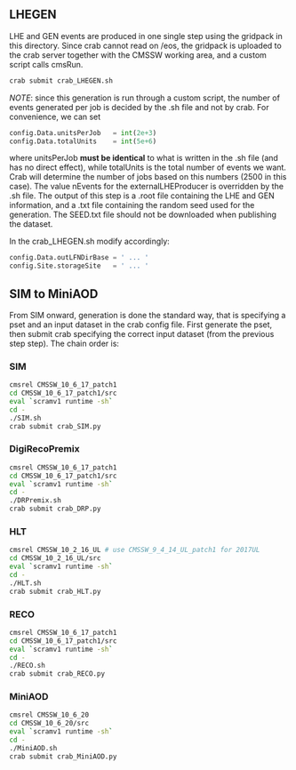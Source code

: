 ## LHEGEN

LHE and GEN events are produced in one single step using the gridpack in this directory. 
Since crab cannot read on /eos, the gridpack is uploaded to the crab server together with the CMSSW working area, and a custom script calls cmsRun. 

```bash
crab submit crab_LHEGEN.sh
```

*NOTE*: since this generation is run through a custom script, the number of events generated per job is decided by the .sh file and not by crab. For convenience, we can set

```python
config.Data.unitsPerJob   = int(2e+3)
config.Data.totalUnits    = int(5e+6)
```

where unitsPerJob **must be identical** to what is written in the .sh file (and has no direct effect), while totalUnits is the total number of events we want. Crab will determine the number of jobs based on this numbers (2500 in this case). The value nEvents for the externalLHEProducer is overridden by the .sh file. 
The output of this step is a .root file containing the LHE and GEN information, and a .txt file containing the random seed used for the generation. The SEED.txt file should not be downloaded when publishing the dataset. 

In the crab_LHEGEN.sh modify accordingly:

```python
config.Data.outLFNDirBase = ' ... '
config.Site.storageSite   = ' ... '
```

## SIM to MiniAOD

From SIM onward, generation is done the standard way, that is specifying a pset and an input dataset in the crab config file. First generate the pset, then submit crab specifying the correct input dataset (from the previous step step). The chain order is:

### SIM

```bash
cmsrel CMSSW_10_6_17_patch1 
cd CMSSW_10_6_17_patch1/src
eval `scramv1 runtime -sh`
cd -
./SIM.sh
crab submit crab_SIM.py
```

### DigiRecoPremix

```bash
cmsrel CMSSW_10_6_17_patch1 
cd CMSSW_10_6_17_patch1/src
eval `scramv1 runtime -sh`
cd -
./DRPremix.sh
crab submit crab_DRP.py
```

### HLT

```bash
cmsrel CMSSW_10_2_16_UL # use CMSSW_9_4_14_UL_patch1 for 2017UL
cd CMSSW_10_2_16_UL/src
eval `scramv1 runtime -sh`
cd -
./HLT.sh
crab submit crab_HLT.py
```

### RECO

```bash
cmsrel CMSSW_10_6_17_patch1 
cd CMSSW_10_6_17_patch1/src
eval `scramv1 runtime -sh`
cd -
./RECO.sh
crab submit crab_RECO.py
```

### MiniAOD

```bash
cmsrel CMSSW_10_6_20 
cd CMSSW_10_6_20/src
eval `scramv1 runtime -sh`
cd -
./MiniAOD.sh
crab submit crab_MiniAOD.py
```